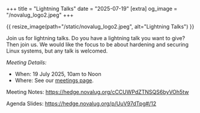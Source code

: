 +++
title = "Lightning Talks"
date = "2025-07-19"
[extra]
og_image = "/novalug_logo2.jpeg"
+++

{{ resize_image(path="/static/novalug_logo2.jpeg", alt="Lightning Talks") }}

Join us for lightning talks. Do you have a lightning talk you want to give?
Then join us. We would like the focus to be about hardening and securing
Linux systems, but any talk is welcomed.

_Meeting Details:_
* When: 19 July 2025, 10am to Noon
* Where: See our [meetings page](/meetings).

Meeting Notes: <https://hedge.novalug.org/cCCUWPdZTNSQS6byVOh5tw>

Agenda Slides: <https://hedge.novalug.org/p/UuV97dTpg#/12>
